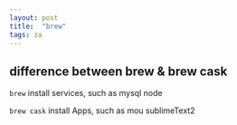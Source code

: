 ```yaml
---
layout: post
title:  "brew"
tags: za
---
```


## difference between brew & brew cask
`brew` install services, such as mysql node

`brew cask` install Apps, such as mou sublimeText2